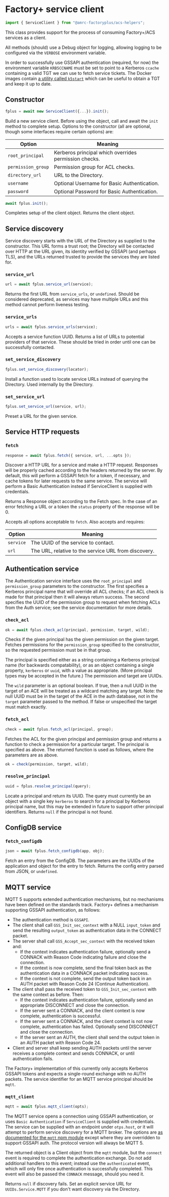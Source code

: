 # Factory+ service client

```js
import { ServiceClient } from "@amrc-factoryplus/acs-helpers";
```

This class provides support for the process of consuming Factory+/ACS services as a client.

All methods (should) use a Debug object for logging, allowing logging to be configured via the `VERBOSE` environment variable.

In order to successfully use GSSAPI authentication (required, for now) the environment variable `KRB5CCNAME` must be set to point to a Kerberos `ccache` containing a valid TGT we can use to fetch service tickets. The Docker images contain [a utility called `k5start`](https://www.eyrie.org/~eagle/software/kstart/) which can be useful to obtain a TGT and keep it up to date.

## Constructor

```js
fplus = await new ServiceClient({...}).init();
```

Build a new service client. Before using the object, call and await the `init` method to complete setup. Options to the constructor (all are optional, though some interfaces require certain options) are:

| Option             | Meaning                                               |
|--------------------|-------------------------------------------------------|
| `root_principal`   | Kerberos principal which overrides permission checks. |
| `permission_group` | Permission group for ACL checks.                      |
| `directory_url`    | URL to the Directory.                                 |
| `username`         | Optional Username for Basic Authentication.           |
| `password`         | Optional Password for Basic Authentication.           |


```js
await fplus.init();
```

Completes setup of the client object. Returns the client object.

## Service discovery

Service discovery starts with the URL of the Directory as supplied to the constructor. This URL forms a trust root; the Directory will be contacted over HTTP at the URL given, its identity verified by GSSAPI (and perhaps TLS), and the URLs returned trusted to provide the services they are listed for.

### `service_url`

```js
url = await fplus.service_url(service);
```

Returns the first URL from `service_urls`, or `undefined`. Should be considered deprecated, as services may have multiple URLs and this method cannot perform liveness testing.

### `service_urls`

```js
urls = await fplus.service_urls(service);
```

Accepts a service function UUID. Returns a list of URLs to potential providers of that service. These should be tried in order until one can be successfully contacted.

### `set_service_discovery`

```js
fplus.set_service_discovery(locator);
```

Install a function used to locate service URLs instead of querying the Directory. Used internally by the Directory.

### `set_service_url`

```js
fplus.set_service_url(service, url);
```

Preset a URL for the given service.

## Service HTTP requests

### `fetch`

```js
response = await fplus.fetch({ service, url, ...opts });
```

Discover a HTTP URL for a service and make a HTTP request. Responses will be properly cached according to the headers returned by the server. By default, this will perform a GSSAPI fetch for a token, if necessary, and cache tokens for later requests to the same service. The service will perform a Basic Authentication instead if ServiceClient is supplied with credentials.

Returns a Response object according to the Fetch spec. In the case of an error fetching a URL or a token the `status` property of the response will be 0.

Accepts all options acceptable to `fetch`. Also accepts and requires:

| Option    | Meaning                                              |
|-----------|------------------------------------------------------|
| `service` | The UUID of the service to contact.                  |
| `url`     | The URL, relative to the service URL from discovery. |

## Authentication service

The Authentication service interface uses the `root_principal` and `permission_group` parameters to the constructor. The first specifies a Kerberos principal name that will override all ACL checks; if an ACL check is made for that principal then it will always return success. The second specifies the UUID of the permission group to request when fetching ACLs from the Auth service; see the service documentation for more details.

### `check_acl`

```js
ok = await fplus.check_acl(principal, permission, target, wild);
```

Checks if the given principal has the given permission on the given target. Fetches permissions for the `permission_group` specified to the constructor, so the requested permission must be in that group.

The principal is specified either as a string containing a Kerberos principal name (for backwards compatability), or as an object containing a single property, `kerberos` or `uuid`, with a value as appropriate. (More principal types may be accepted in the future.) The permission and target are UUIDs.

The `wild` parameter is an optional boolean. If true, then a null UUID in the target of an ACE will be treated as a wildcard matching any target. Note: the null UUID must be in the target of the ACE in the auth database, not in the `target` parameter passed to the method. If false or unspecified the target must match exactly.

### `fetch_acl`

```js
check = await fplus.fetch_acl(principal, group);
```

Fetches the ACL for the given principal and permission group and returns a function to check a permission for a particular target. The principal is specified as above. The returned function is used as follows, where the parameters are as above.

```js
ok = check(permission, target, wild);
```

### `resolve_principal`

```js
uuid = fplus.resolve_principal(query);
```

Locate a principal and return its UUID. The query must currently be an object with a single key `kerberos` to search for a principal by Kerberos principal name, but this may be extended in future to support other principal identifiers. Returns `null` if the principal is not found.

## ConfigDB service

### `fetch_configdb`

```js
json = await fplus.fetch_configdb(app, obj);
```

Fetch an entry from the ConfigDB. The parameters are the UUIDs of the application and object for the entry to fetch. Returns the config entry parsed from JSON, or `undefined`.

## MQTT service

MQTT 5 supports extended authentication mechanisms, but no mechanisms have been defined on the standards track. Factory+ defines a mechanism supporting GSSAPI authentication, as follows:

* The authentication method is `GSSAPI`.
* The client shall call `GSS_Init_sec_context` with a NULL `input_token` and send the resulting `output_token` as authentication data in the CONNECT packet.
* The server shall call `GSS_Accept_sec_context` with the received token and:
  * If the context indicates authentication failure, optionally send a CONNACK with Reason Code indicating failure and close the connection.
  * If the context is now complete, send the final token back as the authentication data in a CONNACK packet indicating success.
  * If the context is not complete, send the output token back in an AUTH packet with Reason Code 24 (Continue Authentication).
* The client shall pass the received token to `GSS_Init_sec_context` with the same context as before. Then:
  * If the context indicates authentication failure, optionally send an appropriate DISCONNECT and close the connection.
  * If the server sent a CONNACK, and the client context is now complete, authentication is successful.
  * If the server sent a CONNACK, and the client context is not now complete, authentication has failed. Optionally send DISCONNECT and close the connection.
  * If the server sent an AUTH, the client shall send the output token in an AUTH packet with Reason Code 24.
* Client and server shall keep sending AUTH packets until the server receives a complete context and sends CONNACK, or until authentication fails.

The Factory+ implementation of this currently only accepts Kerberos GSSAPI tokens and expects a single-round exchange with no AUTH packets. The service identifier for an MQTT service principal should be `mqtt`.

### `mqtt_client`

```js
mqtt = await fplus.mqtt_client(opts);
```

The MQTT service opens a connection using GSSAPI authentication, or uses `Basic Authentication` if `ServiceClient` is supplied with credentials. The service can be supplied with an endpoint under `otps.host`, or it will attempt to perform service discovery for a MQTT broker. The options are [as documented for the `mqtt` npm module](https://www.npmjs.com/package/mqtt) except where they are overridden to support GSSAPI auth. The protocol version will always be MQTT 5.

The returned object is a Client object from the `mqtt` module, but the `connect` event is required to complete the authentication exchange. Do not add additional handlers to this event; instead use the `authenticated` event, which will only fire once authentication is successfully completed. This event will also be passed the `CONNACK` message, should you need it.

Returns `null` if discovery fails. Set an explicit service URL for `UUIDs.Service.MQTT` if you don't want discovery via the Directory.
